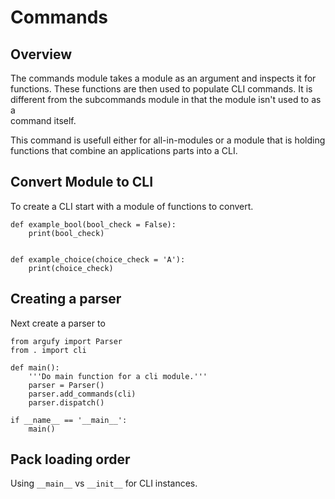 # Commands

## Overview

The commands module takes a module as an argument and inspects it for   
functions. These functions are then used to populate CLI commands. It is   
different from the subcommands module in that the module isn't used to as a  
command itself.

This command is usefull either for all-in-modules or a module that is holding  
functions that combine an applications parts into a CLI.

## Convert Module to CLI

To create a CLI start with a module of functions to convert.

```
def example_bool(bool_check = False):
    print(bool_check)


def example_choice(choice_check = 'A'):
    print(choice_check)
```

## Creating a parser

Next create a parser to 

```
from argufy import Parser
from . import cli

def main():
    '''Do main function for a cli module.'''
    parser = Parser()
    parser.add_commands(cli)
    parser.dispatch()

if __name__ == '__main__':
    main()
```

## Pack loading order

Using `__main__` vs `__init__` for CLI instances.
